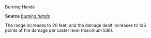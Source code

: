 Burning Hands

**Source** [_burning hands_](spells/burningHands#_burning-hands)

The range increases to 20 feet, and the damage dealt increases to 1d6 points of fire damage per caster level (maximum 5d6).

